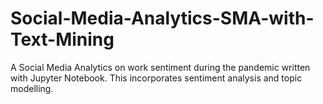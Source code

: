 # Social-Media-Analytics-SMA-with-Text-Mining
A Social Media Analytics on work sentiment during the pandemic written with Jupyter Notebook. This incorporates sentiment analysis and topic modelling.

